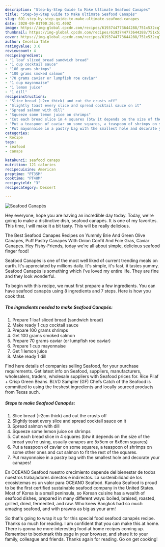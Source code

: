 ```yaml
---
description: "Step-by-Step Guide to Make Ultimate Seafood Canapés"
title: "Step-by-Step Guide to Make Ultimate Seafood Canapés"
slug: 691-step-by-step-guide-to-make-ultimate-seafood-canapes
date: 2020-09-01T00:26:41.400Z
image: https://img-global.cpcdn.com/recipes/6193744773644288/751x532cq70/seafood-canapes-recipe-main-photo.jpg
thumbnail: https://img-global.cpcdn.com/recipes/6193744773644288/751x532cq70/seafood-canapes-recipe-main-photo.jpg
cover: https://img-global.cpcdn.com/recipes/6193744773644288/751x532cq70/seafood-canapes-recipe-main-photo.jpg
author: Cecelia Tate
ratingvalue: 3.6
reviewcount: 4
recipeingredient:
- "1 loaf sliced bread sandwich bread"
- "1 cup cocktail sauce"
- "100 grams shrimps"
- "100 grams smoked salmon"
- "70 grams caviar or lumpfish roe caviar"
- "1 cup mayonnaise"
- "1 lemon juice"
- "1 dill"
recipeinstructions:
- "Slice bread (~2cm thick) and cut the crusts off"
- "Slightly toast every slice and spread cocktail sauce on it"
- "Spread salmon with dill"
- "Squeeze some lemon juice on shrimps"
- "Cut each bread slice in 4 squares (btw it depends on the size of the bread you&#39;re using, usually canapes are 5x5cm or 6x6cm squares)"
- "Put a teaspoon of caviar on some squares, a teaspoon of shrimps on some other ones and cut salmon to fit the rest of the squares."
- "Put mayonnaise in a pastry bag with the smallest hole and decorate your canapes!"
categories:
- Recipe
tags:
- seafood
- canaps

katakunci: seafood canaps 
nutrition: 121 calories
recipecuisine: American
preptime: "PT35M"
cooktime: "PT48M"
recipeyield: "3"
recipecategory: Dessert

---
```



![Seafood Canapés](https://img-global.cpcdn.com/recipes/6193744773644288/751x532cq70/seafood-canapes-recipe-main-photo.jpg)

Hey everyone, hope you are having an incredible day today. Today, we're going to make a distinctive dish, seafood canapés. It is one of my favorites. This time, I will make it a bit tasty. This will be really delicious.

The Best Seafood Canapes Recipes on Yummly Brie And Green Olive Canapes, Puff Pastry Canapes With Onion Confit And Foie Gras, Caviar Canapes. Hey Fishy-Friends, today we&#39;re all about simple, delicious seafood finger food!

Seafood Canapés is one of the most well liked of current trending meals on earth. It's appreciated by millions daily. It's simple, it's fast, it tastes yummy. Seafood Canapés is something which I've loved my entire life. They are fine and they look wonderful.


To begin with this recipe, we must first prepare a few ingredients. You can have seafood canapés using 8 ingredients and 7 steps. Here is how you cook that.

<!--inarticleads1-->

##### The ingredients needed to make Seafood Canapés:

1. Prepare 1 loaf sliced bread (sandwich bread)
1. Make ready 1 cup cocktail sauce
1. Prepare 100 grams shrimps
1. Get 100 grams smoked salmon
1. Prepare 70 grams caviar (or lumpfish roe caviar)
1. Prepare 1 cup mayonnaise
1. Get 1 lemon juice
1. Make ready 1 dill


Find here details of companies selling Seafood, for your purchase requirements. Get latest info on Seafood, suppliers, manufacturers, wholesalers, traders, wholesale suppliers with Seafood prices for. Rice Pilaf + Crisp Green Beans. BLVD Sampler (GF) Chefs Catch of the Seafood is committed to using the freshest ingredients and locally sourced products from Texas such. 

<!--inarticleads2-->

##### Steps to make Seafood Canapés:

1. Slice bread (~2cm thick) and cut the crusts off
1. Slightly toast every slice and spread cocktail sauce on it
1. Spread salmon with dill
1. Squeeze some lemon juice on shrimps
1. Cut each bread slice in 4 squares (btw it depends on the size of the bread you&#39;re using, usually canapes are 5x5cm or 6x6cm squares)
1. Put a teaspoon of caviar on some squares, a teaspoon of shrimps on some other ones and cut salmon to fit the rest of the squares.
1. Put mayonnaise in a pastry bag with the smallest hole and decorate your canapes!


En OCEANO Seafood nuestro crecimiento depende del bienestar de todos nuestros trabajadores directos e indirectos. La sostenibilidad de los ecosistemas es un valor para OCEANO Seafood. Kanaloa Seafood is proud to be the first certified sustainable seafood company in the United States. Most of Korea is a small peninsula, so Korean cuisine has a wealth of seafood dishes, prepared in many different ways: boiled, braised, roasted, grilled, dried, fermented, and raw. Who knew Bangkok had so much amazing seafood, and with prawns as big as your arm! 

So that's going to wrap it up for this special food seafood canapés recipe. Thanks so much for reading. I am confident that you can make this at home. There is gonna be more interesting food at home recipes coming up. Remember to bookmark this page in your browser, and share it to your family, colleague and friends. Thanks again for reading. Go on get cooking!
